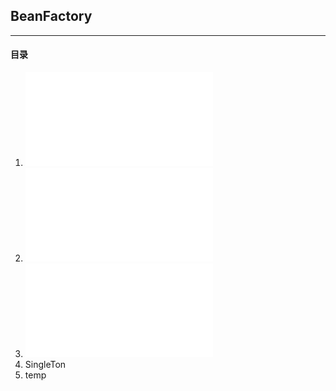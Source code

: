 ## BeanFactory

---

#### 目录

1. ![BeanFactory简介](/note/applicationContext/BeanFactory/BeanFactroy简介.md)
2. ![BeanDefinition](/note/applicationContext/BeanFactory/BeanDefinition.md)
3. ![Alias](/note/applicationContext/BeanFactory/Alias.md)
4. SingleTon
5. temp
